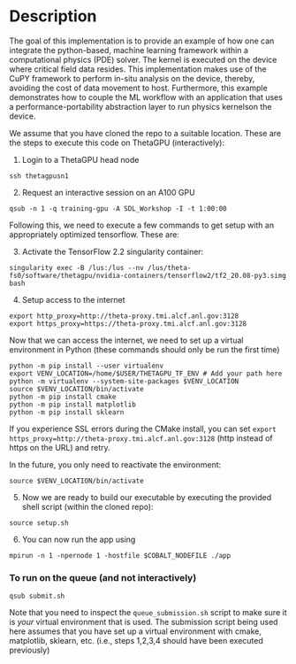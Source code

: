# Description

The goal of this implementation is to provide an example of how one can integrate the python-based, machine learning framework within a computational physics (PDE) solver.  The kernel is executed on the device where critical field data resides. 
This implementation makes use of the CuPY framework to perform in-situ analysis on the device, thereby, avoiding the cost of data movement to host. 
Furthermore, this example demonstrates how to couple the ML workflow with an application that uses a performance-portability abstraction layer to run physics kernelson the device.  

We assume that you have cloned the repo to a suitable location. These are the steps to execute this code on ThetaGPU (interactively):
1. Login to a ThetaGPU head node
```
ssh thetagpusn1
```
2. Request an interactive session on an A100 GPU
```
qsub -n 1 -q training-gpu -A SDL_Workshop -I -t 1:00:00
```
Following this, we need to execute a few commands to get setup with an appropriately optimized tensorflow. These are:

3. Activate the TensorFlow 2.2 singularity container:
```
singularity exec -B /lus:/lus --nv /lus/theta-fs0/software/thetagpu/nvidia-containers/tensorflow2/tf2_20.08-py3.simg bash
```
4. Setup access to the internet
```
export http_proxy=http://theta-proxy.tmi.alcf.anl.gov:3128
export https_proxy=https://theta-proxy.tmi.alcf.anl.gov:3128
```
Now that we can access the internet, we need to set up a virtual environment in Python (these commands should only be run the first time)
```
python -m pip install --user virtualenv
export VENV_LOCATION=/home/$USER/THETAGPU_TF_ENV # Add your path here
python -m virtualenv --system-site-packages $VENV_LOCATION
source $VENV_LOCATION/bin/activate
python -m pip install cmake
python -m pip install matplotlib
python -m pip install sklearn
```
If you experience SSL errors during the CMake install, you can set `export https_proxy=http://theta-proxy.tmi.alcf.anl.gov:3128` (http instead of https on the URL) and retry.

In the future, you only need to reactivate the environment:
```
source $VENV_LOCATION/bin/activate
```
5. Now we are ready to build our executable by executing the provided shell script (within the cloned repo):
```
source setup.sh
```
6. You can now run the app using
```
mpirun -n 1 -npernode 1 -hostfile $COBALT_NODEFILE ./app
```

### To run on the queue (and not interactively)
```
qsub submit.sh
```
Note that you need to inspect the `queue_submission.sh` script to make sure it is _your_ virtual environment that is used. The submission script being used here assumes that you have set up a virtual environment with cmake, matplotlib, sklearn, etc. (i.e., steps 1,2,3,4 should have been executed previously)

